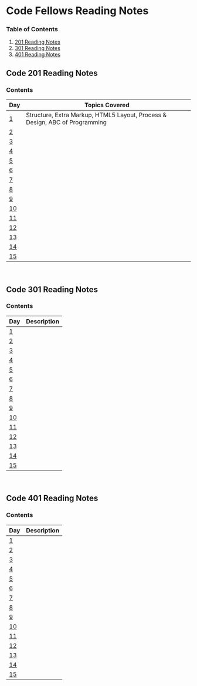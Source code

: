 # Code Fellows Reading Notes

### Table of Contents
1. [201 Reading Notes](#code-201-reading-notes)
2. [301 Reading Notes](#code-301-reading-notes)
3. [401 Reading Notes](#code-401-reading-notes)

## Code 201 Reading Notes
### Contents
| Day | Topics Covered |
|------|-----------|
| [1](classnotes/class01.md) | Structure, Extra Markup, HTML5 Layout, Process & Design, ABC of Programming |
| [2](#201-day-2) |  |
| [3](#201-day-3) |  |
| [4](#201-day-4) |  |
| [5](#201-day-5) |  |
| [6](#201-day-6) |  |
| [7](#201-day-7) |  |
| [8](#201-day-8) |  |
| [9](#201-day-9) |  |
| [10](#201-day-10) |  |
| [11](#201-day-11) |  |
| [12](#201-day-12) |  |
| [13](#201-day-13) |  |
| [14](#201-day-14) |  |
| [15](#201-day-15) |  |
<br/>

## Code 301 Reading Notes
### Contents
| Day | Description |
|------|-----------|
| [1](#301-day-1) | |
| [2](#301-day-2) |  |
| [3](#301-day-3) |  |
| [4](#301-day-4) |  |
| [5](#301-day-5) |  |
| [6](#301-day-6) |  |
| [7](#301-day-7) |  |
| [8](#301-day-8) |  |
| [9](#301-day-9) |  |
| [10](#301-day-10) |  |
| [11](#301-day-11) |  |
| [12](#301-day-12) |  |
| [13](#301-day-13) |  |
| [14](#301-day-14) |  |
| [15](#301-day-15) |  |
<br/>

## Code 401 Reading Notes
### Contents
| Day | Description |
|------|-----------|
| [1](#301-day-1) |  |
| [2](#301-day-2) |  |
| [3](#301-day-3) |  |
| [4](#301-day-4) |  |
| [5](#301-day-5) |  |
| [6](#301-day-6) |  |
| [7](#301-day-7) |  |
| [8](#301-day-8) |  |
| [9](#301-day-9) |  |
| [10](#301-day-10) |  |
| [11](#301-day-11) |  |
| [12](#301-day-12) |  |
| [13](#301-day-13) |  |
| [14](#301-day-14) |  |
| [15](#301-day-15) |  |